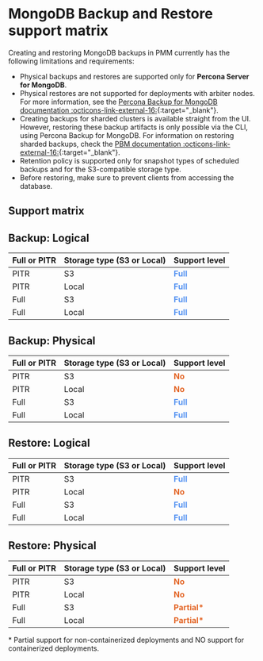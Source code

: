 # MongoDB Backup and Restore support matrix

Creating and restoring MongoDB backups in PMM currently has the following limitations and requirements:

- Physical backups and restores are supported only for **Percona Server for MongoDB**.
- Physical restores are not supported for deployments with arbiter nodes. For more information, see the [Percona Backup for MongoDB documentation :octicons-link-external-16:](https://docs.percona.com/percona-backup-mongodb/usage/restore.html#physical-restore-known-limitations){:target="_blank"}.
- Creating backups for sharded clusters is available straight from the UI. However, restoring these backup artifacts is only possible via the CLI, using Percona Backup for MongoDB. For information on restoring sharded backups, check the [PBM documentation :octicons-link-external-16:](https://docs.percona.com/percona-backup-mongodb/usage/restore.html){:target="_blank"}.
- Retention policy is supported only for snapshot types of scheduled backups and for the S3-compatible storage type.
- Before restoring, make sure to prevent clients from accessing the database.

## Support matrix

## Backup: Logical

| Full or PITR | Storage type (S3 or Local) | Support level |                                                                    
| ---- | -------- | ------------- |
| PITR  | S3       | <b style="color:#5794f2;"><b style="color:#5794f2;">Full</b></b>                                  |                   
| PITR  | Local    | <b style="color:#5794f2;">Full</b>                                    |
| Full   | S3      | <b style="color:#5794f2;">Full</b>                                    |                                               
| Full   | Local   | <b style="color:#5794f2;">Full</b>                                    |


## Backup: Physical
| Full or PITR | Storage type (S3 or Local) | Support level |                                                                    
| ---- | -------- | ------------- |
| PITR  | S3       | <b style="color:#e36526;">No</b>                                       
| PITR  | Local    | <b style="color:#e36526;">No</b>                                       
| Full   | S3      | <b style="color:#5794f2;">Full</b>                                   
| Full   | Local   | <b style="color:#5794f2;">Full</b>                                    


## Restore: Logical
| Full or PITR | Storage type (S3 or Local) | Support level |                                                                    
| ---- | -------- | ------------- |
| PITR  | S3       | <b style="color:#5794f2;">Full</b>                                    |                                               
| PITR  | Local    | <b style="color:#e36526;">No</b>                                      |
| Full   | S3       | <b style="color:#5794f2;">Full</b>                                    |                                               
| Full   | Local    | <b style="color:#5794f2;">Full</b>                                    |                                               

## Restore: Physical
| Full or PITR | Storage type (S3 or Local) | Support level|                                                                    
| ---- | -------- | ------------- |
| PITR  | S3       | <b style="color:#e36526;">No</b>                        |            
| PITR  | Local    | <b style="color:#e36526;">No</b>                        |             
| Full   | S3       | <b style="color:#e36526;">Partial*</b> |                                    
| Full   | Local    | <b style="color:#e36526;">Partial*</b> |         

\* Partial support for non-containerized deployments and NO support for containerized deployments.                             

